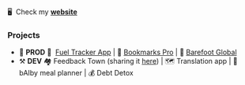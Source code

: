 🖥️  Check my **[website](https://jordi-olle.com)**

### Projects
  * 🚀 **PROD**
    🚗  [Fuel Tracker App](https://www.fueltrackerapp.com) | 🔖  [Bookmarks Pro](https://www.bookmarks-pro.com) | 👣  [Barefoot Global](https://www.barefoot-global.com)
  * ⚒️ **DEV**
    🏘️  Feedback Town (sharing it [here](https://jordi-olle.com/blog)) | 🗺️  Translation app | 👶  bAIby meal planner | 💰  Debt Detox
